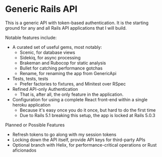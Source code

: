 # Generic Rails API

This is a generic API with token-based authentication. It is the starting ground
for any and all Rails API applications that I will build.

Notable features include:
* A curated set of useful gems, most notably:
    * Scenic, for database views
    * Sidekiq, for async processing
    * Brakeman and Rubocop for static analysis
    * Bullet for catching performance gotchas
    * Rename, for renaming the app from GenericApi
* Tests, tests, tests
    * Prefer factories to fixtures, and Minitest over RSpec
* Refined API-only Authentication
    * That is, after all, the only feature in the application.
* Configuration for using a complete React front-end within a single heroku application
    * Because it's easy once you do it once, but hard to do the first time
    * Due to Rails 5.1 breaking this setup, the app is locked at Rails 5.0.3

Planned or Possible Features
* Refresh tokens to go along with my session tokens
* Locking down the API itself, provide API keys for third-party APIs
* Optional branch with Helix, for performance-critical operations or Rust aficionados
